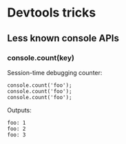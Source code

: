 # Devtools tricks
## Less known console APIs
### console.count(key)
Session-time debugging counter:

```
console.count('foo');
console.count('foo');
console.count('foo');
```
Outputs: 
```
foo: 1
foo: 2
foo: 3
```
